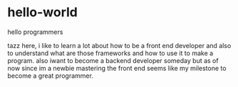 # hello-world

hello programmers

tazz here, i like to learn a lot about how to be a front end developer and also to understand what are those frameworks and how to use it to make a program. also iwant to become a backend developer someday but as of now since im a newbie mastering the front end seems like my milestone to become a great programmer.
